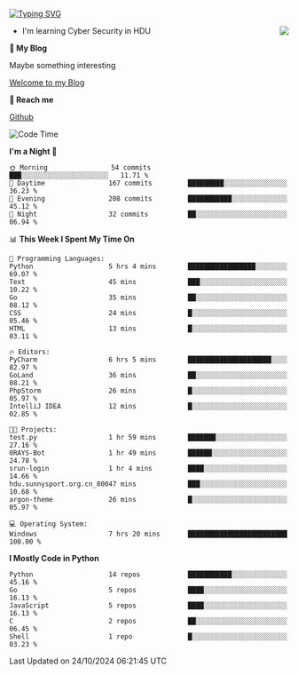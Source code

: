 [![Typing SVG](https://readme-typing-svg.herokuapp.com?font=Fira+Code&pause=1000&random=false&width=450&height=60&lines=Hello+%F0%9F%91%8B%F0%9F%8F%BB;I'm+JBNRZ)](https://git.io/typing-svg)

<a href="#">
  <img align="right" src="https://github-readme-stats.vercel.app/api?username=JBNRZ&show_icons=true&bg_color=15,f2f7fd,E0EAFC" />
</a>

- I'm learning Cyber Security in HDU

 **🌱 My Blog**

Maybe something interesting

[Welcome to my Blog](https://jbnrz.com.cn/)

 **💬 Reach me** 

[Github](https://github.com/JBNRZ)


<!--START_SECTION:waka-->
![Code Time](http://img.shields.io/badge/Code%20Time-715%20hrs%2052%20mins-blue)

**I'm a Night 🦉** 

```text
🌞 Morning                54 commits          ███░░░░░░░░░░░░░░░░░░░░░░   11.71 % 
🌆 Daytime                167 commits         █████████░░░░░░░░░░░░░░░░   36.23 % 
🌃 Evening                208 commits         ███████████░░░░░░░░░░░░░░   45.12 % 
🌙 Night                  32 commits          ██░░░░░░░░░░░░░░░░░░░░░░░   06.94 % 
```


📊 **This Week I Spent My Time On** 

```text
💬 Programming Languages: 
Python                   5 hrs 4 mins        █████████████████░░░░░░░░   69.07 % 
Text                     45 mins             ███░░░░░░░░░░░░░░░░░░░░░░   10.22 % 
Go                       35 mins             ██░░░░░░░░░░░░░░░░░░░░░░░   08.12 % 
CSS                      24 mins             █░░░░░░░░░░░░░░░░░░░░░░░░   05.46 % 
HTML                     13 mins             █░░░░░░░░░░░░░░░░░░░░░░░░   03.11 % 

🔥 Editors: 
PyCharm                  6 hrs 5 mins        █████████████████████░░░░   82.97 % 
GoLand                   36 mins             ██░░░░░░░░░░░░░░░░░░░░░░░   08.21 % 
PhpStorm                 26 mins             █░░░░░░░░░░░░░░░░░░░░░░░░   05.97 % 
IntelliJ IDEA            12 mins             █░░░░░░░░░░░░░░░░░░░░░░░░   02.85 % 

🐱‍💻 Projects: 
test.py                  1 hr 59 mins        ███████░░░░░░░░░░░░░░░░░░   27.16 % 
0RAYS-Bot                1 hr 49 mins        ██████░░░░░░░░░░░░░░░░░░░   24.78 % 
srun-login               1 hr 4 mins         ████░░░░░░░░░░░░░░░░░░░░░   14.66 % 
hdu.sunnysport.org.cn_80047 mins             ███░░░░░░░░░░░░░░░░░░░░░░   10.68 % 
argon-theme              26 mins             █░░░░░░░░░░░░░░░░░░░░░░░░   05.97 % 

💻 Operating System: 
Windows                  7 hrs 20 mins       █████████████████████████   100.00 % 
```

**I Mostly Code in Python** 

```text
Python                   14 repos            ███████████░░░░░░░░░░░░░░   45.16 % 
Go                       5 repos             ████░░░░░░░░░░░░░░░░░░░░░   16.13 % 
JavaScript               5 repos             ████░░░░░░░░░░░░░░░░░░░░░   16.13 % 
C                        2 repos             ██░░░░░░░░░░░░░░░░░░░░░░░   06.45 % 
Shell                    1 repo              █░░░░░░░░░░░░░░░░░░░░░░░░   03.23 % 
```




 Last Updated on 24/10/2024 06:21:45 UTC
<!--END_SECTION:waka-->
